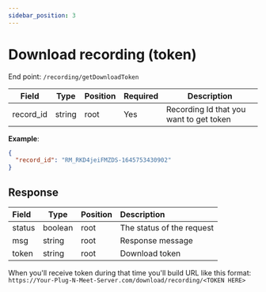 ```yaml
---
sidebar_position: 3
---
```


# Download recording (token)

End point: `/recording/getDownloadToken`

| Field     | Type   | Position | Required | Description                             |
| --------- | ------ | -------- | :------- | --------------------------------------- |
| record_id | string | root     | Yes      | Recording Id that you want to get token |

**Example**:

```json
{
  "record_id": "RM_RKD4jeiFMZDS-1645753430902"
}
```

## Response

| Field  | Type    | Position | Description               |
| :----- | ------- | -------- | :------------------------ |
| status | boolean | root     | The status of the request |
| msg    | string  | root     | Response message          |
| token  | string  | root     | Download token            |

When you'll receive token during that time you'll build URL like this format:
`https://Your-Plug-N-Meet-Server.com/download/recording/<TOKEN HERE>`

